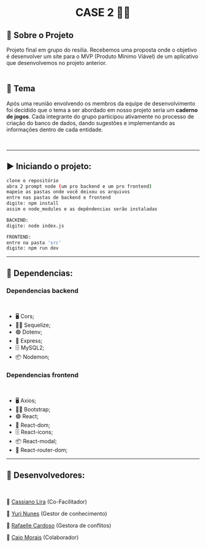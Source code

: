 <h1 align="center"> CASE 2 👨‍💻</h1>

## 📌 Sobre o Projeto
Projeto final em grupo do resilia. 
Recebemos uma proposta onde o objetivo é desenvolver um site para o MVP (Produto Mínimo Viável) de um aplicativo que desenvolvemos no projeto anterior.
<br><br>

## :robot: Tema
<p>Após uma reunião envolvendo os membros da equipe de desenvolvimento foi decidido que o tema a ser abordado em nosso projeto seria um <b>caderno de jogos</b>. Cada integrante do grupo participou ativamente no processo de criação do banco de dados, dando sugestões e implementando as informações dentro de cada entidade.</p>

<br>


</ul>
<hr>
<h2>▶️ Iniciando o projeto:</h2>

```bash
clone o repositório
abra 2 prompt node (um pro backend e um pro frontend)
mapeie as pastas onde você deixou os arquivos
entre nas pastas de backend e frontend
digite: npm install
assim o node_modules e as depêndencias serão instaladas

BACKEND: 
digite: node index.js

FRONTEND: 
entre na pasta 'src'
digite: npm run dev

```
<hr>

## 🚀 Dependencias:

 <h3> Dependencias backend </h3> 
 <br>

<ul> 
    <li>🖥️ Cors;</li>
    <li>🐱‍👤 Sequelize;</li>
    <li>🟢 Dotenv;</li>
    <li>🚅 Express;</li>
    <li>🗄️ MySQL2;</li>
    <li>📦 Nodemon;</li>
</ul>

<h3> Dependencias frontend </h3> 
 <br>

<ul> 
    <li>🖥️ Axios;</li>
    <li>🐱‍👤 Bootstrap;</li>
    <li>🟢 React;</li>
    <li>🚅 React-dom;</li>
    <li>🗄️ React-icons;</li>
    <li>📦 React-modal;</li>
    <li>👿 React-router-dom;</li>
</ul>

<hr>

<h2>📐 Desenvolvedores: </h2>
<br>

<p>👾 <a href="https://github.com/liracass">Cassiano Lira</a> (Co-Facilitador) </p> 
<p>👾 <a href="https://github.com/Yur1sz">Yuri Nunes</a> (Gestor de conhecimento) </p>
<p>👾 <a href="https://github.com/rafaellecardoso">Rafaelle Cardoso</a> (Gestora de conflitos) </p>
<p>👾 <a href="https://github.com/DragonStar97">Caio Morais</a> (Colaborador)</p>
